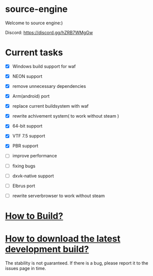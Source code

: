 # source-engine
Welcome to source engine:)

Discord: https://discord.gg/hZRB7WMgGw

# Current tasks
- [x] Windows build support for waf
- [x] NEON support
- [x] remove unnecessary dependencies
- [x] Arm(android) port
- [x] replace current buildsystem with waf
- [x] rewrite achivement system( to work without steam )
- [x] 64-bit support
- [x] VTF 7.5 support
- [x] PBR support
- [ ] improve performance
- [ ] fixing bugs
- [ ] dxvk-native support
- [ ] Elbrus port
- [ ] rewrite serverbrowser to work without steam


# [How to Build?](https://github.com/nillerusr/source-engine/wiki/How-to-build)
# [How to download the latest development build?](https://github.com/stephen-cusi/Pick-and-roll/actions)
The stability is not guaranteed. If there is a bug, please report it to the issues page in time.
